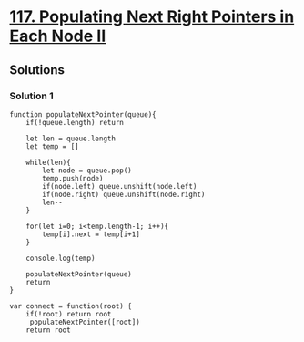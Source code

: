 # [117. Populating Next Right Pointers in Each Node II](https://leetcode.com/problems/populating-next-right-pointers-in-each-node-ii//)

## Solutions

### Solution 1

```
function populateNextPointer(queue){
    if(!queue.length) return
    
    let len = queue.length
    let temp = []
    
    while(len){
        let node = queue.pop()
        temp.push(node)
        if(node.left) queue.unshift(node.left)
        if(node.right) queue.unshift(node.right)
        len--
    }
    
    for(let i=0; i<temp.length-1; i++){
        temp[i].next = temp[i+1]
    }
    
    console.log(temp)
    
    populateNextPointer(queue)
    return
}

var connect = function(root) {
    if(!root) return root
     populateNextPointer([root])
    return root
```